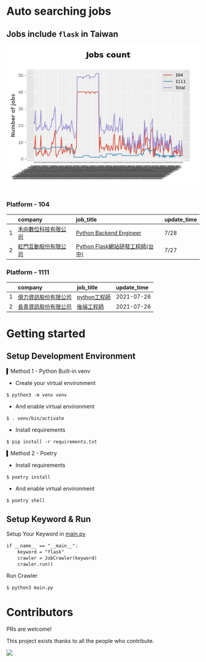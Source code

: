 # Auto searching jobs

## Jobs include `flask` in Taiwan 

 ![image](./doc/plot_img.jpg)


### Platform - 104


|    | company                                                                           | job_title                                                                                | update_time   |
|---:|:----------------------------------------------------------------------------------|:-----------------------------------------------------------------------------------------|:--------------|
|  1 | [禾向數位科技有限公司](https://www.104.com.tw/company/1a2x6bl8h8?jobsource=2018indexpoc)    | [Python Backend Engineer](https://www.104.com.tw/job/71i7c?jobsource=2018indexpoc)       | 7/28          |
|  2 | [紅門互動股份有限公司](https://www.104.com.tw/company/oh4m67k?jobsource=jolist_a_relevance) | [Python Flask網站研發工程師(台中)](https://www.104.com.tw/job/6kf9h?jobsource=jolist_a_relevance) | 7/27          |

### Platform - 1111


|    | company                                              | job_title                                          | update_time   |
|---:|:-----------------------------------------------------|:---------------------------------------------------|:--------------|
|  1 | [億力資訊股份有限公司](https://www.1111.com.tw/corp/54937860/) | [python工程師](https://www.1111.com.tw/job/97374762/) | 2021-07-26    |
|  2 | [長青資訊股份有限公司](https://www.1111.com.tw/corp/71694811/) | [後端工程師](https://www.1111.com.tw/job/85012186/)     | 2021-07-26    |



# Getting started
## Setup Development Environment
▍Method 1 - Python Built-in venv

- Create your virtual environment
```
$ python3 -m venv venv
```
- And enable virtual environment
```
$ . venv/bin/activate
```
- Install requirements
```
$ pip install -r requirements.txt 
```

▍Method 2 - Poetry
- Install requirements
```
$ poetry install
```
- And enable virtual environment
```
$ poetry shell
```

## Setup Keyword & Run

Setup Your Keyword in [main.py](./main.py#L88)
```
if __name__ == "__main__":
    keyword = "flask"
    crawler = JobCrawler(keyword)
    crawler.run()
```

Run Crawler
```
$ python3 main.py
```

# Contributors
PRs are welcome!

This project exists thanks to all the people who contribute.

<a href="https://github.com/hsuanchi/auto-search-flask-job/graphs/contributors">
  <img src="https://contrib.rocks/image?repo=hsuanchi/auto-search-flask-job"/>
</a>
